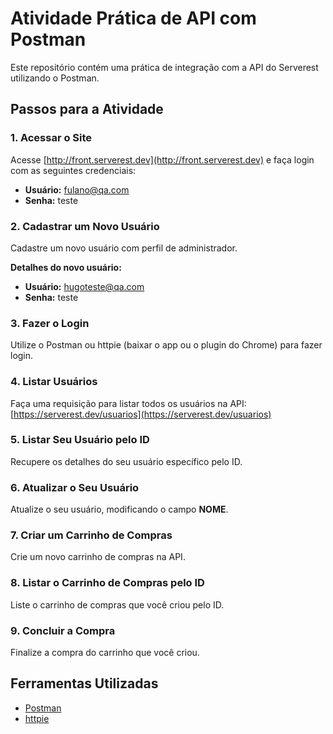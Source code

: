 # Atividade Prática de API com Postman

Este repositório contém uma prática de integração com a API do Serverest utilizando o Postman.

## Passos para a Atividade

### 1. Acessar o Site
Acesse [http://front.serverest.dev](http://front.serverest.dev) e faça login com as seguintes credenciais:
- **Usuário:** fulano@qa.com
- **Senha:** teste

### 2. Cadastrar um Novo Usuário
Cadastre um novo usuário com perfil de administrador.

**Detalhes do novo usuário:**
- **Usuário:** hugoteste@qa.com
- **Senha:** teste

### 3. Fazer o Login
Utilize o Postman ou httpie (baixar o app ou o plugin do Chrome) para fazer login.

### 4. Listar Usuários
Faça uma requisição para listar todos os usuários na API: [https://serverest.dev/usuarios](https://serverest.dev/usuarios)

### 5. Listar Seu Usuário pelo ID
Recupere os detalhes do seu usuário específico pelo ID.

### 6. Atualizar o Seu Usuário
Atualize o seu usuário, modificando o campo **NOME**.

### 7. Criar um Carrinho de Compras
Crie um novo carrinho de compras na API.

### 8. Listar o Carrinho de Compras pelo ID
Liste o carrinho de compras que você criou pelo ID.

### 9. Concluir a Compra
Finalize a compra do carrinho que você criou.

## Ferramentas Utilizadas
- [Postman](https://www.postman.com/)
- [httpie](https://httpie.io/)
